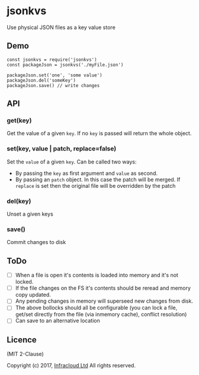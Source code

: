 # jsonkvs

Use physical JSON files as a key value store

## Demo

```
const jsonkvs = require('jsonkvs')
const packageJson = jsonkvs('./myFile.json')

packageJson.set('one', 'some value')
packageJson.del('someKey')
packageJson.save() // write changes
```

## API

### get(key)

Get the value of a given `key`. If no `key` is passed will return the whole object.

### set(key, value | patch, replace=false)

Set the `value` of a given `key`. Can be called two ways:

* By passing the `key` as first argument and `value` as second.
* By passing an `patch` object. In this case the patch will be merged. If `replace` is set then the original file will be overridden by the patch

### del(key)

Unset a given keys

### save()

Commit changes to disk

## ToDo

* [ ] When a file is open it's contents is loaded into memory and it's not locked.
* [ ] If the file changes on the FS it's contents should be reread and memory copy updated.
* [ ] Any pending changes in memory will superseed new changes from disk.
* [ ] The above bollocks should all be configurable (you can lock a file, get/set directly from the file (via inmemory cache), conflict resolution)
* [ ] Can save to an alternative location

## Licence

(MIT 2-Clause)

Copyright (c) 2017, [Infracloud Ltd](http://infracloud.co) All rights reserved.
